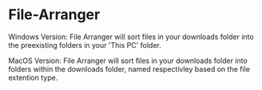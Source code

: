 # File-Arranger

Windows Version:
File Arranger will sort files in your downloads folder into the preexisting folders in your 'This PC' folder.

MacOS Version:
File Arranger will sort files in your downloads folder into folders within the downloads folder, named respectivley based on the file extention type.
